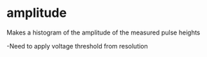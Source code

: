 # amplitude
Makes a histogram of the amplitude of the measured pulse heights 

-Need to apply voltage threshold from resolution

